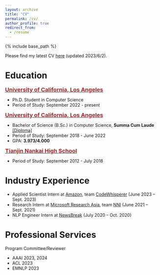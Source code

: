 ```yaml
---
layout: archive
title: "CV"
permalink: /cv/
author_profile: true
redirect_from:
  - /resume
---
```


{% include base_path %}

Please find my latest CV [here](/files/CV_diwu.pdf) (updated 2023/6/2). 

# Education
<span style="color:black; font-size:17px"><b><a href="https://cs.ucla.edu" target="_blank"><font color="brown" size="4.5">University of California, Los Angeles</font></a></b></span><br/>
* Ph.D. Student in Computer Science<br/>
* Period of Study: September 2022 - present <br/>

<span style="color:black; font-size:17px"><b><a href="https://cs.ucla.edu" target="_blank"><font color="brown" size="4.5">University of California, Los Angeles</font></a></b></span><br/>
* Bachelor of Science (B.Sc.) in Computer Science, <b>Summa Cum Laude</b> <a href="../files/bs_diploma.pdf">[Diploma]</a> <br/>
* Period of Study: September 2018 - June 2022 <br/>
* GPA: <b>3.973/4.000</b> <br/>

<span style="color:black; font-size:17px"><b><a href="http://www.nkzx.cn/" target="_blank"><font color="brown" size="4.5">Tianjin Nankai High School</font></a></b></span><br/>
* Period of Study: September 2012 - July 2018 <br/>

# Industry Experience
* Applied Scientist Intern at <a href="https://www.amazon.science/" target="_blank">Amazon</a>, team <a href="https://aws.amazon.com/codewhisperer/" target="_blank">CodeWhisperer</a> (June 2023 – Sept. 2023)
* Research Intern at <a href="https://www.microsoft.com/en-us/research/lab/microsoft-research-asia/" target="_blank">Microsoft Research Asia</a>, team <a href="https://github.com/microsoft/nni/" target="_blank">NNI</a> (June 2021 – Sept. 2021)
* NLP Engineer Intern at <a href="https://www.newsbreak.com/" target="_blank">NewsBreak</a> (July 2020 – Oct. 2020)

# Professional Services 
Program Committee/Reviewer
* AAAI 2023, 2024
* ACL 2023
* EMNLP 2023
